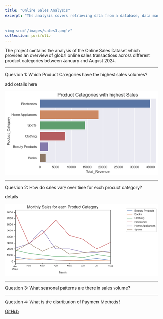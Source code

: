 ```yaml
---
title: "Online Sales Analysis"
excerpt: "The analysis covers retrieving data from a database, data manipulation, visualizations and answering the business questions.<br/>


<img src='/images/sales3.png'>"
collection: portfolio
---
```


The project contains the analysis of the Online Sales Dataset which provides an overview of global online sales transactions across different product categories between January and August 2024.
<br/>





---
Question 1: Which Product Categories have the highest sales volumes?

add details here


<img src='/images/sales1.png'>


---
Question 2: How do sales vary over time for each product category?

details


<img src='/images/sales3.png'>


---
Question 3: What seasonal patterns are there in sales volume?



---
Question 4: What is the distribution of Payment Methods?







[GitHub](https://github.com)

